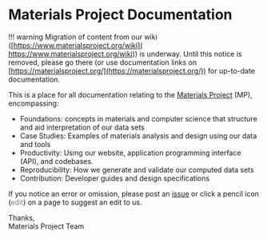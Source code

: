 # Materials Project Documentation

!!! warning
    Migration of content from our wiki
    ([https://www.materialsproject.org/wiki](
    https://www.materialsproject.org/wiki)) is underway. Until this notice is
    removed, please go there (or use documentation links on
    [https://materialsproject.org/](https://materialsproject.org/)) for
    up-to-date documentation.

This is a place for all documentation relating to the
[Materials Project](https://materialsproject.org) (MP), encompassing:

* Foundations: concepts in materials and computer science that structure and
aid interpretation of our data sets
* Case Studies: Examples of materials analysis and design using our
data and tools
* Productivity: Using our website, application programming interface (API),
and codebases.
* Reproducibility: How we generate and validate our computed data sets
* Contribution: Developer guides and design specifications

If you notice an error or omission, please post an [issue](
https://github.com/materialsproject/docs/issues/new) or click a pencil icon
(<span class="md-icon" style="color:grey">edit</span>) on a page to suggest an
edit to us.

Thanks,  
Materials Project Team
